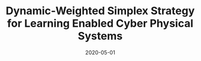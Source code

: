---
date: 2020-05-01
last_modified_at: 
title: "Dynamic-Weighted Simplex Strategy for Learning Enabled Cyber Physical Systems"
header:
  teaser: "/assets/images/simplex.png"
excerpt: "Journal of Systems Architecture Paper published in March 2020 "
tags: AI Autonomous
redirect_url: https://www.researchgate.net/publication/339814894_Dynamic-Weighted_Simplex_Strategy_for_Learning_Enabled_Cyber_Physical_Systems
---